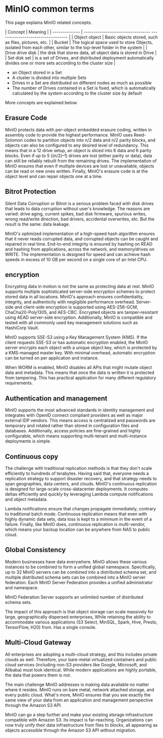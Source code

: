 # MinIO common terms

This page explains MinIO related concepts.

| Concept | Meaning |
| -------------- | ---------------------------------- ----------------------------------- |
| Object object | Basic objects stored, such as files, pictures, etc. |
| Bucket | The logical space used to store Objects, isolated from each other, similar to the top-level folder in the system |
| Drive drive disk | the disk that stores data, all object data is stored in Drive |
| Set disk set | is a set of Drives, and distributed deployment automatically divides one or more sets according to the cluster size |

- an Object stored in a Set
- A cluster is divided into multiple Sets
- Drives in a Set are distributed on different nodes as much as possible
- The number of Drives contained in a Set is fixed, which is automatically calculated by the system according to the cluster size by default

More concepts are explained below.

## Erasure Code

MinIO protects data with per-object embedded erasure coding, written in assembly code to provide the highest performance.
MinIO uses Reed-Solomon codes to partition objects into n/2 data and n/2 parity blocks, and objects can also be configured to any desired level of redundancy.
This means that in a 12 drive setup, an object is sliced into 6 data and 6 parity blocks.
Even if up to 5 ((n/2)–1) drives are lost (either parity or data), data can still be reliably rebuilt from the remaining drives.
The implementation of MinIO ensures that even if multiple devices are lost or unavailable, objects can be read or new ones written.
Finally, MinIO's erasure code is at the object level and can repair objects one at a time.



## Bitrot Protection

Silent Data Corruption or Bitrot is a serious problem faced with disk drives that leads to data corruption without user's knowledge.
The reasons are varied: drive aging, current spikes, bad disk firmware, spurious writes, wrong read/write direction, bad drivers, accidental overwrites, etc.
But the result is the same: data leakage.

MinIO's optimized implementation of a high-speed hash algorithm ensures that it never reads corrupted data, and corrupted objects can be caught and repaired in real time.
End-to-end integrity is ensured by hashing on READ and hashing from applications, across the network, and memory/drives on WRITE.
The implementation is designed for speed and can achieve hash speeds in excess of 10 GB per second on a single core of an Intel CPU.



## encryption

Encrypting data in motion is not the same as protecting data at rest.
MinIO supports multiple sophisticated server-side encryption schemes to protect stored data in all locations.
MinIO's approach ensures confidentiality, integrity, and authenticity with negligible performance overhead.
Server-side and client-side encryption is supported using AES-256-GCM, ChaCha20-Poly1305, and AES-CBC.
Encrypted objects are tamper-resistant using AEAD server-side encryption.
Additionally, MinIO is compatible and tested with all commonly used key management solutions such as HashiCorp Vault.

MinIO supports SSE-S3 using a Key Management System (KMS).
If the client requests SSE-S3 or has automatic encryption enabled, the MinIO server encrypts each object with a unique object key, which is protected by a KMS-managed master key.
With minimal overhead, automatic encryption can be turned on per application and instance.

When WORM is enabled, MinIO disables all APIs that might mutate object data and metadata.
This means that once the data is written it is protected from tampering. This has practical application for many different regulatory requirements.



## Authentication and management

MinIO supports the most advanced standards in identity management and integrates with OpenID connect compliant providers as well as major external IDP vendors.
This means access is centralized and passwords are temporary and rotated rather than stored in configuration files and databases.
Additionally, access policies are fine-grained and highly configurable, which means supporting multi-tenant and multi-instance deployments is simple.



## Continuous copy

The challenge with traditional replication methods is that they don't scale efficiently to hundreds of terabytes.
Having said that, everyone needs a replication strategy to support disaster recovery, and that strategy needs to span geographies, data centers, and clouds.
MinIO's continuous replication is designed for large-scale cross-datacenter deployments. It computes deltas efficiently and quickly by leveraging Lambda compute notifications and object metadata.

Lambda notifications ensure that changes propagate immediately, contrary to traditional batch mode.
Continuous replication means that even with highly dynamic data sets, data loss is kept to a minimum in the event of a failure.
Finally, like MinIO does, continuous replication is multi-vendor, which means your backup location can be anywhere from NAS to public cloud.



## Global Consistency

Modern businesses have data everywhere. MinIO allows these various instances to be combined to form a unified global namespace.
Specifically, up to 32 MinIO servers can be combined into a distributed schema set, and multiple distributed schema sets can be combined into a MinIO server federation.
Each MinIO Server Federation provides a unified administrator and namespace.

MinIO Federation Server supports an unlimited number of distributed schema sets.

The impact of this approach is that object storage can scale massively for large, geographically dispersed enterprises,
While retaining the ability to accommodate various applications (S3 Select, MinSQL, Spark, Hive, Presto, TensorFlow, H20) from. Has a single console.



## Multi-Cloud Gateway

All enterprises are adopting a multi-cloud strategy, and this includes private clouds as well.
Therefore, your bare-metal virtualized containers and public cloud services (including non-S3 providers like Google, Microsoft, and Alibaba) must look identical.
While modern applications are highly portable, the data that powers them is not.

The main challenge MinIO addresses is making data available no matter where it resides.
MinIO runs on bare metal, network attached storage, and every public cloud.
What's more, MinIO ensures that you see exactly the same view of your data from an application and management perspective through the Amazon S3 API.

MinIO can go a step further and make your existing storage infrastructure compatible with Amazon S3.
Its impact is far-reaching. Organizations can now truly unify their data infrastructure from files to blocks, all appearing as objects accessible through the Amazon S3 API without migration.

